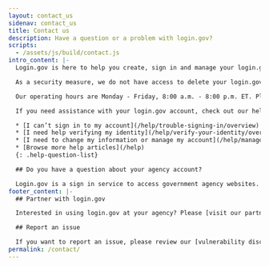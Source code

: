 ```yaml
---
layout: contact_us
sidenav: contact_us
title: Contact us
description: Have a question or a problem with login.gov?
scripts:
  - /assets/js/build/contact.js
intro_content: |-
  Login.gov is here to help you create, sign in and manage your login.gov account.

  As a security measure, we do not have access to delete your login.gov account or change your password on your behalf.

  Our operating hours are Monday - Friday, 8:00 a.m. - 8:00 p.m. ET. Please note that it could take up to two business days for our customer support agents to respond to your question. Thank you for your patience.

  If you need assistance with your login.gov account, check out our help center articles for help with common issues.

  * [I can’t sign in to my account](/help/trouble-signing-in/overview)
  * [I need help verifying my identity](/help/verify-your-identity/overview)
  * [I need to change my information or manage my account](/help/manage-your-account/overview)
  * [Browse more help articles](/help)
  {: .help-question-list}

  ## Do you have a question about your agency account?

  Login.gov is a sign in service to access government agency websites. If you have questions about the agency website, which may include questions about your application status, membership, eligibility, benefits or other specific concerns related to your account with that government agency, please contact that agency.
footer_content: |-
  ## Partner with login.gov

  Interested in using login.gov at your agency? Please [visit our partners website](https://partners.login.gov/) for more information.

  ## Report an issue

  If you want to report an issue, please review our [vulnerability disclosure policy](https://18f.gsa.gov/vulnerability-disclosure-policy/) and contact us using our [vulnerability disclosure form](https://docs.google.com/forms/d/e/1FAIpQLScuo4xCzBlpLnoq7-bDAVAxtJci03by7S-Q-Z_JUBDloK01QA/viewform).
permalink: /contact/
---
```

